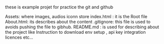 these is example projet for practice the git and github

Assets: where images, audios iconn store 
index.html : it is the Root file 
About.html: its describes about the content 
.gitignore: this file is used to avoids pushing the file to gibhub.
README.md : is used for describing about the project
    like Instruction to download 
    env setup , api key integration 
    licences etc...
